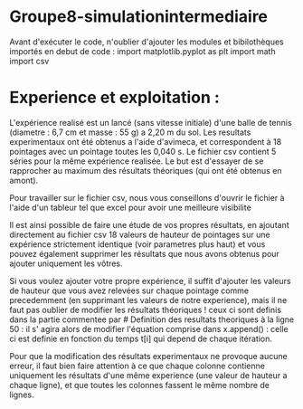 # Groupe8-simulationintermediaire

Avant d'exécuter le code, n'oublier d'ajouter les modules et bibilothèques importés en debut de code :
import matplotlib.pyplot as plt
import math
import csv

# Experience et exploitation :
L'expérience realisé est un lancé (sans vitesse initiale) d'une balle de tennis (diametre : 6,7 cm et masse : 55 g) a 2,20 m du sol.
Les resultats experimentaux ont été obtenus a l'aide d'avimeca, et correspondent à 18 pointages avec un pointage toutes les 0,040 s. 
Le fichier csv contient 5 séries pour la même expérience realisée.
Le but est d'essayer de se rapprocher au maximum des résultats théoriques (qui ont été obtenus en amont).

Pour travailler sur le fichier csv, nous vous conseillons d'ouvrir le fichier à l'aide d'un tableur tel que excel pour avoir une meilleure visibilite

Il est ainsi possible de faire une étude de vos propres résultats, en ajoutant directement au fichier csv 18 valeurs de hauteur de pointages sur une expérience strictement identique (voir parametres plus haut) et vous pouvez également supprimer les résultats que nous avons obtenus pour ajouter uniquement les vôtres.

Si vous voulez ajouter votre propre expérience, il suffit d'ajouter les valeurs de hauteur que vous avez relevées sur chaque pointage comme precedemment (en supprimant les valeurs de notre experience), mais il ne faut pas oublier de modifier les résultats théoriques !
ceux ci sont definis dans la partie commentee par # Definition des resultats theoriques à la ligne 50 :
il s' agira alors de modifier l'équation comprise dans x.append() : celle ci est definie en fonction du temps t[i] qui depend de chaque itération.

Pour que la modification des résultats experimentaux ne provoque aucune erreur, il faut bien faire attention à ce que chaque colonne contienne uniquement les résultats d'une même experience (une valeur de hauteur a chaque ligne), et que toutes les colonnes fassent le même nombre de lignes.

